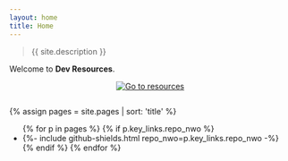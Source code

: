 ```yaml
---
layout: home
title: Home
---
```


> {{ site.description }}

Welcome to **Dev Resources**.

<div align="center" style="padding-bottom: 1em;">
    <a href="{{ site.baseurl }}{% link resources/index.md %}">
        <img src="https://img.shields.io/badge/all_resource_topics-blue?style=for-the-badge"
            alt="Go to resources"/>
    </a>
</div>

<!-- TODO add feature topics and use an includes file to flexbox -->

{% assign pages = site.pages | sort: 'title' %}

<ul>
  {% for p in pages %}
      {% if p.key_links.repo_nwo %}
          <li>
              {%- include github-shields.html repo_nwo=p.key_links.repo_nwo -%}
          </li>
      {% endif %}
  {% endfor %}
</ul>
